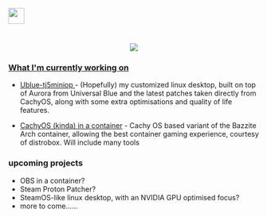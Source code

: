 
<p align="left"> <a href="https://www.github.com/tj5miniop" target="_blank" rel="noreferrer"> <picture> <source media="(prefers-color-scheme: dark)" srcset="https://raw.githubusercontent.com/danielcranney/readme-generator/main/public/icons/socials/github-dark.svg" /> <source media="(prefers-color-scheme: light)" srcset="https://raw.githubusercontent.com/danielcranney/readme-generator/main/public/icons/socials/github.svg" /> <img src="https://raw.githubusercontent.com/danielcranney/readme-generator/main/public/icons/socials/github.svg" width="32" height="32" /> </p>

<h1 align="center">
    <img src="https://readme-typing-svg.herokuapp.com/?font=Righteous&size=35&center=true&vCenter=true&width=500&height=70&duration=4000&lines=Hello+There!+👋;" />
</h1>


### What I'm currently working on

- [Ublue-tj5miniop ](https://github.com/tj5miniop/ublue-rolling-images) - (Hopefully) my customized linux desktop, built on top of Aurora from Universal Blue and the latest patches taken directly from CachyOS, along with some extra optimisations and quality of life features.

- [CachyOS (kinda) in a container](https://github.com/tj5miniop/cachy-container-image) - Cachy OS based variant of the Bazzite Arch container, allowing the best container gaming experience, courtesy of distrobox. Will include many tools
### upcoming projects  

-  OBS in a container?
-  Steam Proton Patcher?
-  SteamOS-like linux desktop, with an NVIDIA GPU optimised focus?
-  more to come......
 
